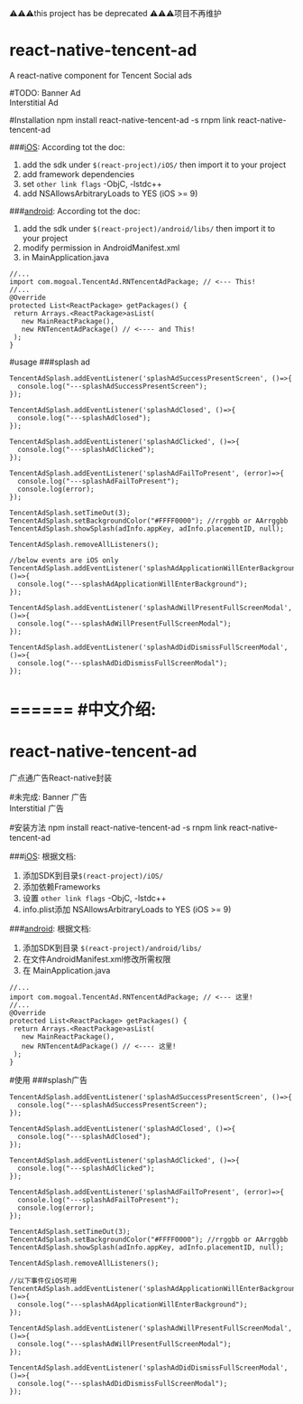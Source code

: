 ⚠️⚠️⚠️this project has be deprecated
⚠️⚠️⚠️项目不再维护

# react-native-tencent-ad
A react-native component for Tencent Social ads

#TODO:
Banner Ad<br/>
Interstitial Ad

#Installation
    npm install react-native-tencent-ad -s
    rnpm link react-native-tencent-ad

###[iOS](http://dev.e.qq.com/dev/#sdk):
  According tot the doc:
  1. add the sdk under `$(react-project)/iOS/` then import it to your project
  2. add framework dependencies
  3. set `other link flags` -ObjC, -lstdc++
  4. add NSAllowsArbitraryLoads to YES (iOS >= 9)

###[android](http://dev.e.qq.com/dev/#sdk):
  According tot the doc:
  1. add the sdk under `$(react-project)/android/libs/` then import it to your project
  2. modify permission in AndroidManifest.xml
  3. in MainApplication.java


    //...
    import com.mogoal.TencentAd.RNTencentAdPackage; // <--- This!
    //...
    @Override
    protected List<ReactPackage> getPackages() {
     return Arrays.<ReactPackage>asList(
       new MainReactPackage(),
       new RNTencentAdPackage() // <---- and This!
     );
    }
    
#usage
###splash ad

    TencentAdSplash.addEventListener('splashAdSuccessPresentScreen', ()=>{
      console.log("---splashAdSuccessPresentScreen");
    });

    TencentAdSplash.addEventListener('splashAdClosed', ()=>{
      console.log("---splashAdClosed");
    });

    TencentAdSplash.addEventListener('splashAdClicked', ()=>{
      console.log("---splashAdClicked");
    });

    TencentAdSplash.addEventListener('splashAdFailToPresent', (error)=>{
      console.log("---splashAdFailToPresent");
      console.log(error);
    });

    TencentAdSplash.setTimeOut(3);
    TencentAdSplash.setBackgroundColor("#FFFF0000"); //rrggbb or AArrggbb
    TencentAdSplash.showSplash(adInfo.appKey, adInfo.placementID, null);

    TencentAdSplash.removeAllListeners();
    
    //below events are iOS only
    TencentAdSplash.addEventListener('splashAdApplicationWillEnterBackground', ()=>{
      console.log("---splashAdApplicationWillEnterBackground");
    });
    
    TencentAdSplash.addEventListener('splashAdWillPresentFullScreenModal', ()=>{
      console.log("---splashAdWillPresentFullScreenModal");
    });
       
    TencentAdSplash.addEventListener('splashAdDidDismissFullScreenModal', ()=>{
      console.log("---splashAdDidDismissFullScreenModal");
    });
    
======
#中文介绍:
======


# react-native-tencent-ad
广点通广告React-native封装

#未完成:
Banner 广告<br/>
Interstitial 广告

#安装方法
    npm install react-native-tencent-ad -s
    rnpm link react-native-tencent-ad

###[iOS](http://dev.e.qq.com/dev/#sdk):
  根据文档:
  1. 添加SDK到目录`$(react-project)/iOS/`
  2. 添加依赖Frameworks
  3. 设置 `other link flags` -ObjC, -lstdc++
  4. info.plist添加 NSAllowsArbitraryLoads to YES (iOS >= 9)
  
###[android](http://dev.e.qq.com/dev/#sdk):
根据文档:
  1. 添加SDK到目录 `$(react-project)/android/libs/`
  2. 在文件AndroidManifest.xml修改所需权限
  3. 在 MainApplication.java


    //...
    import com.mogoal.TencentAd.RNTencentAdPackage; // <--- 这里!
    //...
    @Override
    protected List<ReactPackage> getPackages() {
     return Arrays.<ReactPackage>asList(
       new MainReactPackage(),
       new RNTencentAdPackage() // <---- 这里!
     );
    }

#使用
###splash广告

    TencentAdSplash.addEventListener('splashAdSuccessPresentScreen', ()=>{
      console.log("---splashAdSuccessPresentScreen");
    });

    TencentAdSplash.addEventListener('splashAdClosed', ()=>{
      console.log("---splashAdClosed");
    });

    TencentAdSplash.addEventListener('splashAdClicked', ()=>{
      console.log("---splashAdClicked");
    });

    TencentAdSplash.addEventListener('splashAdFailToPresent', (error)=>{
      console.log("---splashAdFailToPresent");
      console.log(error);
    });

    TencentAdSplash.setTimeOut(3);
    TencentAdSplash.setBackgroundColor("#FFFF0000"); //rrggbb or AArrggbb
    TencentAdSplash.showSplash(adInfo.appKey, adInfo.placementID, null);

    TencentAdSplash.removeAllListeners();
    
    //以下事件仅iOS可用
    TencentAdSplash.addEventListener('splashAdApplicationWillEnterBackground', ()=>{
      console.log("---splashAdApplicationWillEnterBackground");
    });
    
    TencentAdSplash.addEventListener('splashAdWillPresentFullScreenModal', ()=>{
      console.log("---splashAdWillPresentFullScreenModal");
    });
       
    TencentAdSplash.addEventListener('splashAdDidDismissFullScreenModal', ()=>{
      console.log("---splashAdDidDismissFullScreenModal");
    });

